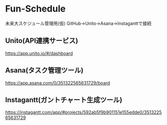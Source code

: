 # Fun-Schedule
未来大スケジュール管理用(仮) GitHub→Unito→Asana→Instaganttで接続

## Unito(API連携サービス)
https://app.unito.io/#/dashboard

## Asana(タスク管理ツール)
https://app.asana.com/0/351322565631729/board

## Instagantt(ガントチャート生成ツール)
https://instagantt.com/app/#projects/592ab5f9b901151e155edde0/351322565631729

